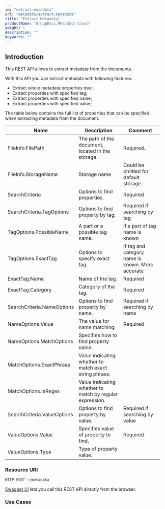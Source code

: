 ```yaml
---
id: "extract-metadata"
url: "metadata/extract-metadata"
title: "Extract Metadata"
productName: "GroupDocs.Metadata Cloud"
weight: 1
description: ""
keywords: ""
---
```






## Introduction ##

This REST API allows to extract metadata from the documents.

With this API you can extract metadata with following features:

* Extract whole metadata properties tree;
* Extract properties with specified tag;
* Extract properties with specified name;
* Extract properties with specified value;

The table below contains the full list of properties that can be specified when extracting metadata from the document.

|Name|Description|Comment
|---|---|---
|FileInfo.FilePath|The path of the document, located in the storage. |Required.
|FileInfo.StorageName|Storage name|Could be omitted for default storage.
|SearchCriteria|Options to find properties.|Required
|SearchCriteria.TagOptions|Options to find property by tag.|Required if searching by tag
|TagOptions.PossibleName|A part or a possible tag name.|If a part of tag name is known
|TagOptions.ExactTag|Options to specify exact tag.|If tag and category name is known. More accurate
|ExactTag.Name|Name of the tag.|Required
|ExactTag.Category|Category of the tag.|Required
|SearchCriteria.NameOptions|Options to find property by name.|Required if searching by name
|NameOptions.Value|The value for name matching.|Required
|NameOptions.MatchOptions|Specifies how to find property name.|
|MatchOptions.ExactPhrase|Value indicating whether to match exact string phrase.|
|MatchOptions.IsRegex|Value indicating whether to match by regular expression.|
|SearchCriteria.ValueOptions|Options to find property by value.|Required if searching by value
|ValueOptions.Value|Specifies value of property to find.|Required
|ValueOptions.Type|Type of property value.|

### Resource URI ###

```html
HTTP POST ~/metadata
```

[Swagger UI](https://apireference.groupdocs.cloud/metadata/#/Metadata/Extract) lets you call this REST API directly from the browser.  

### Use Cases ###
